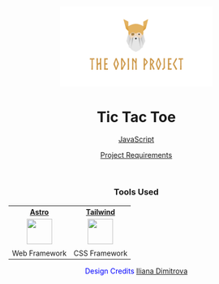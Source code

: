 <div align="center">
<a href="https://theodinproject.com/"><img src="https://github.com/yousefelassal/odin-recipes/blob/main/images/top%20logo.png?raw=true" width="300px" height="auto"></a>
<h1>Tic Tac Toe</h1>
<p><a href="https://www.theodinproject.com/paths/full-stack-javascript/courses/javascript">JavaScript</a></p>
<p><a href="https://www.theodinproject.com/lessons/node-path-javascript-tic-tac-toe">Project Requirements</a></p>

<br>
  <h3>Tools Used</h3>
<table>
  <tr>
    <th><a href="https://astro.build/">Astro</a></th>
    <th><a href="https://tailwindcss.com/">Tailwind</a></th>
  </tr>
  <tr>
    <td align="center"><a href="https://astro.build/"><img src="https://avatars.githubusercontent.com/u/44914786?s=280&v=4" width="50px" height="50px"></a></td>
    <td align="center"><a href="https://tailwindcss.com/"><img src="https://upload.wikimedia.org/wikipedia/commons/thumb/d/d5/Tailwind_CSS_Logo.svg/2048px-Tailwind_CSS_Logo.svg.png" width="50px" height="50px"></a></td>
  </tr>
  <tr>
    <td align="center">Web Framework</td>
    <td align="center">CSS Framework</td>
  </tr>
</table>
   <p style="color:blue">Design Credits <a href="https://www.behance.net/gallery/85650953/TicTacToe-Mini-Game">Iliana Dimitrova</a></p>
</div>
